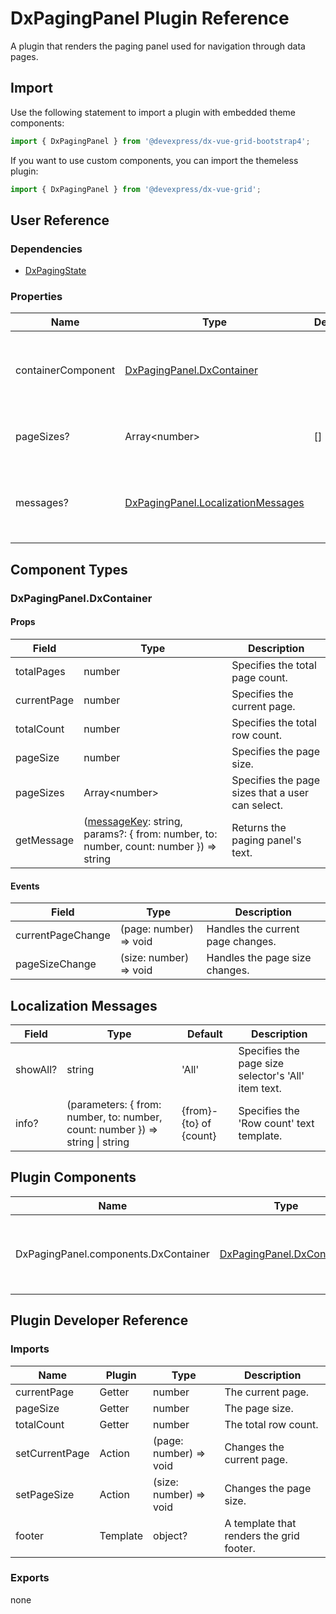 # DxPagingPanel Plugin Reference

A plugin that renders the paging panel used for navigation through data pages.

## Import

Use the following statement to import a plugin with embedded theme components:

```js
import { DxPagingPanel } from '@devexpress/dx-vue-grid-bootstrap4';
```

If you want to use custom components, you can import the themeless plugin:

```js
import { DxPagingPanel } from '@devexpress/dx-vue-grid';
```

## User Reference

### Dependencies

- [DxPagingState](paging-state.md)

### Properties

Name | Type | Default | Description
-----|------|---------|------------
containerComponent | [DxPagingPanel.DxContainer](#dxpagingpaneldxcontainer) | | A component that renders the paging panel.
pageSizes? | Array&lt;number&gt; | [] | The page sizes that a user can select.
messages? | [DxPagingPanel.LocalizationMessages](#localization-messages) | | An object that specifies the localization messages.

## Component Types

### DxPagingPanel.DxContainer

#### Props

Field | Type | Description
------|------|------------
totalPages | number | Specifies the total page count.
currentPage | number | Specifies the current page.
totalCount | number | Specifies the total row count.
pageSize | number | Specifies the page size.
pageSizes | Array&lt;number&gt; | Specifies the page sizes that a user can select.
getMessage | ([messageKey](#localization-messages): string, params?: { from: number, to: number, count: number }) => string | Returns the paging panel's text.

#### Events

Field | Type | Description
------|------|------------
currentPageChange | (page: number) => void | Handles the current page changes.
pageSizeChange | (size: number) => void | Handles the page size changes.

## Localization Messages

Field | Type | Default | Description
------|------|---------|------------
showAll? | string | 'All' | Specifies the page size selector's 'All' item text.
info? | (parameters: { from: number, to: number, count: number }) => string &#124; string | {from}-{to} of {count} | Specifies the 'Row count' text template.

## Plugin Components

Name | Type | Description
-----|------|------------
DxPagingPanel.components.DxContainer | [DxPagingPanel.DxContainer](#dxpagingpaneldxcontainer) | A component that renders the paging panel.

## Plugin Developer Reference

### Imports

Name | Plugin | Type | Description
-----|--------|------|------------
currentPage | Getter | number | The current page.
pageSize | Getter | number | The page size.
totalCount | Getter | number | The total row count.
setCurrentPage | Action | (page: number) => void | Changes the current page.
setPageSize | Action | (size: number) => void | Changes the page size.
footer | Template | object? | A template that renders the grid footer.

### Exports

none
